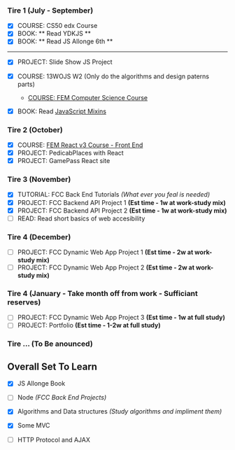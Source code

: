 

### Tire 1 (July - September)
- [x] COURSE: CS50 edx Course
- [x] BOOK: ** Read YDKJS **
- [x] BOOK: ** Read JS Allonge 6th **
---
- [x] PROJECT: Slide Show JS Project
- [x] COURSE: 13WOJS W2 (Only do the algorithms and design paterns parts)
	- [COURSE: FEM Computer Science Course](https://frontendmasters.com/courses/computer-science/)
- [x] BOOK: Read [JavaScript Mixins](https://javascriptweblog.wordpress.com/2011/05/31/a-fresh-look-at-javascript-mixins/)


### Tire 2  (October)
- [x] COURSE: [FEM React v3 Course - Front End](https://frontendmasters.com/courses/react/introduction)
- [x] PROJECT: PedicabPlaces with React
- [x] PROJECT: GamePass React site

### Tire 3 (November)
- [x] TUTORIAL: FCC Back End Tutorials *(What ever you feal is needed)*
- [x] PROJECT: FCC Backend API Project 1 **(Est time - 1w at work-study mix)**
- [x] PROJECT: FCC Backend API Project 2 **(Est time - 1w at work-study mix)**
- [ ] READ: Read short basics of web accesibility

### Tire 4 (December)
- [ ] PROJECT: FCC Dynamic Web App Project 1 **(Est time - 2w at work-study mix)**
- [ ] PROJECT: FCC Dynamic Web App Project 2 **(Est time - 2w at work-study mix)**

### Tire 4 (January - Take month off from work - Sufficiant reserves)
- [ ] PROJECT: FCC Dynamic Web App Project 3 **(Est time - 1w at full study)**
- [ ] PROJECT: Portfolio **(Est time - 1-2w at full study)**

### Tire ... **(To Be anounced)**

## Overall Set To Learn
- [x] JS Allonge Book
- [ ] Node *(FCC Back End Projects)*
-[x] Algorithms and Data structures *(Study algorithms and impliment them)*
- [x] Some MVC
- [ ] HTTP Protocol and AJAX
  
  
  
